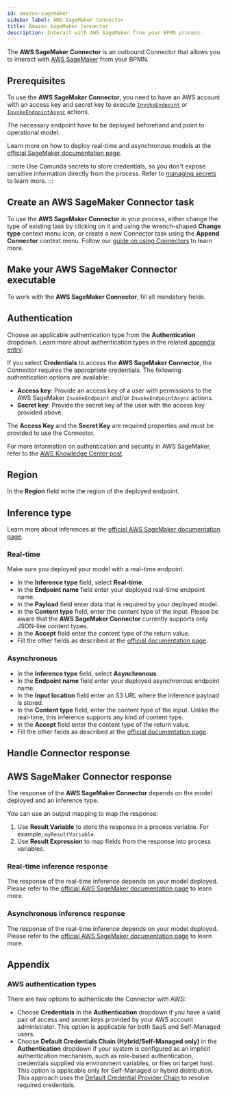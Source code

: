 ```yaml
---
id: amazon-sagemaker
sidebar_label: AWS SageMaker Connector
title: Amazon SageMaker Connector
description: Interact with AWS SageMaker from your BPMN process.
---
```


The **AWS SageMaker Connector** is an outbound Connector that allows you to interact with
[AWS SageMaker](https://aws.amazon.com/sagemaker/) from your BPMN.

## Prerequisites

To use the **AWS SageMaker Connector**, you need to have an AWS account with an access key and secret key to
execute [`InvokeEndpoint`](https://docs.aws.amazon.com/sagemaker/latest/APIReference/API_runtime_InvokeEndpoint.html) or
[`InvokeEndpointAsync`](https://docs.aws.amazon.com/sagemaker/latest/APIReference/API_runtime_InvokeEndpointAsync.html) actions.

The necessary endpoint have to be deployed beforehand and point to operational model.

Learn more on how to deploy real-time and asynchronous models at the [official SageMaker documentation page](https://docs.aws.amazon.com/sagemaker/latest/dg/how-it-works-deployment.html).

:::note
Use Camunda secrets to store credentials, so you don't expose sensitive information directly from the process. Refer to [managing secrets](/components/console/manage-clusters/manage-secrets.md) to learn more.
:::

## Create an AWS SageMaker Connector task

To use the **AWS SageMaker Connector** in your process, either change the type of existing task by clicking on it
and using the wrench-shaped **Change type** context menu icon, or create a new Connector task using the
**Append Connector** context menu. Follow our [guide on using Connectors](/components/connectors/use-connectors/index.md) to learn more.

## Make your AWS SageMaker Connector executable

To work with the **AWS SageMaker Connector**, fill all mandatory fields.

## Authentication

Choose an applicable authentication type from the **Authentication** dropdown. Learn more about authentication types in the related [appendix entry](#aws-authentication-types).

If you select **Credentials** to access the **AWS SageMaker Connector**, the Connector requires the appropriate credentials. The following authentication options are available:

- **Access key**: Provide an access key of a user with permissions to the AWS SageMaker `InvokeEndpoint` and/or `InvokeEndpointAsync` actions.
- **Secret key**: Provide the secret key of the user with the access key provided above.

The **Access Key** and the **Secret Key** are required properties and must be provided to use the Connector.

For more information on authentication and security in AWS SageMaker, refer to the [AWS Knowledge Center post](https://repost.aws/knowledge-center/sagemaker-minimum-permissions).

## Region

In the **Region** field write the region of the deployed endpoint.

## Inference type

Learn more about inferences at the [official AWS SageMaker documentation page](https://docs.aws.amazon.com/sagemaker/latest/dg/deploy-model.html).

### Real-time

Make sure you deployed your model with a real-time endpoint.

- In the **Inference type** field, select **Real-time**.
- In the **Endpoint name** field enter your deployed real-time endpoint name.
- In the **Payload** field enter data that is required by your deployed model.
- In the **Content type** field, enter the content type of the input. Please be aware that the **AWS SageMaker Connector**
  currently supports only JSON-like content types.
- In the **Accept** field enter the content type of the return value.
- Fill the other fields as described at the [official documentation page](https://docs.aws.amazon.com/sagemaker/latest/APIReference/API_runtime_InvokeEndpoint.html).

### Asynchronous

- In the **Inference type** field, select **Asynchronous**.
- In the **Endpoint name** field enter your deployed asynchronous endpoint name.
- In the **Input location** field enter an S3 URL where the inference payload is stored.
- In the **Content type** field, enter the content type of the input. Unlike the real-time, this inference supports
  any kind of content type.
- In the **Accept** field enter the content type of the return value.
- Fill the other fields as described at the [official documentation page](https://docs.aws.amazon.com/sagemaker/latest/APIReference/API_runtime_InvokeEndpointAsync.html).

## Handle Connector response

## AWS SageMaker Connector response

The response of the **AWS SageMaker Connector** depends on the model deployed and an inference type.

You can use an output mapping to map the response:

1. Use **Result Variable** to store the response in a process variable. For example, `myResultVariable`.
2. Use **Result Expression** to map fields from the response into process variables.

### Real-time inference response

The response of the real-time inference depends on your model deployed.
Please refer to the [official AWS SageMaker documentation page](https://docs.aws.amazon.com/sagemaker/latest/APIReference/API_runtime_InvokeEndpoint.html#API_runtime_InvokeEndpoint_ResponseElements)
to learn more.

### Asynchronous inference response

The response of the real-time inference depends on your model deployed.
Please refer to the [official AWS SageMaker documentation page](https://docs.aws.amazon.com/sagemaker/latest/APIReference/API_runtime_InvokeEndpointAsync.html#API_runtime_InvokeEndpointAsync_ResponseElements)
to learn more.

## Appendix

### AWS authentication types

There are two options to authenticate the Connector with AWS:

- Choose **Credentials** in the **Authentication** dropdown if you have a valid pair of access and secret keys provided by your AWS account administrator. This option is applicable for both SaaS and Self-Managed users.
- Choose **Default Credentials Chain (Hybrid/Self-Managed only)** in the **Authentication** dropdown if your system is configured as an implicit authentication mechanism, such as role-based authentication, credentials supplied via environment variables, or files on target host. This option is applicable only for Self-Managed or hybrid distribution. This approach uses the [Default Credential Provider Chain](https://docs.aws.amazon.com/sdk-for-java/v1/developer-guide/credentials.html) to resolve required credentials.
